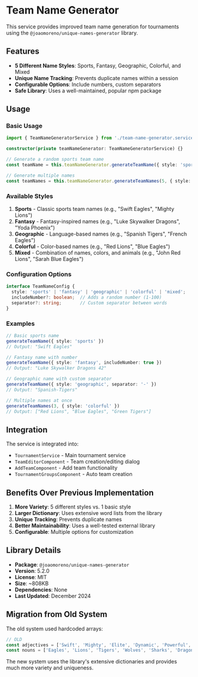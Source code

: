 # Team Name Generator

This service provides improved team name generation for tournaments using the `@joaomoreno/unique-names-generator` library.

## Features

- **5 Different Name Styles**: Sports, Fantasy, Geographic, Colorful, and Mixed
- **Unique Name Tracking**: Prevents duplicate names within a session
- **Configurable Options**: Include numbers, custom separators
- **Safe Library**: Uses a well-maintained, popular npm package

## Usage

### Basic Usage

```typescript
import { TeamNameGeneratorService } from './team-name-generator.service';

constructor(private teamNameGenerator: TeamNameGeneratorService) {}

// Generate a random sports team name
const teamName = this.teamNameGenerator.generateTeamName({ style: 'sports' });

// Generate multiple names
const teamNames = this.teamNameGenerator.generateTeamNames(5, { style: 'fantasy' });
```

### Available Styles

1. **Sports** - Classic sports team names (e.g., "Swift Eagles", "Mighty Lions")
2. **Fantasy** - Fantasy-inspired names (e.g., "Luke Skywalker Dragons", "Yoda Phoenix")
3. **Geographic** - Language-based names (e.g., "Spanish Tigers", "French Eagles")
4. **Colorful** - Color-based names (e.g., "Red Lions", "Blue Eagles")
5. **Mixed** - Combination of names, colors, and animals (e.g., "John Red Lions", "Sarah Blue Eagles")

### Configuration Options

```typescript
interface TeamNameConfig {
  style: 'sports' | 'fantasy' | 'geographic' | 'colorful' | 'mixed';
  includeNumber?: boolean;  // Adds a random number (1-100)
  separator?: string;       // Custom separator between words
}
```

### Examples

```typescript
// Basic sports name
generateTeamName({ style: 'sports' })
// Output: "Swift Eagles"

// Fantasy name with number
generateTeamName({ style: 'fantasy', includeNumber: true })
// Output: "Luke Skywalker Dragons 42"

// Geographic name with custom separator
generateTeamName({ style: 'geographic', separator: '-' })
// Output: "Spanish-Tigers"

// Multiple names at once
generateTeamNames(3, { style: 'colorful' })
// Output: ["Red Lions", "Blue Eagles", "Green Tigers"]
```

## Integration

The service is integrated into:

- `TournamentService` - Main tournament service
- `TeamEditorComponent` - Team creation/editing dialog
- `AddTeamComponent` - Add team functionality
- `TournamentGroupsComponent` - Auto team creation

## Benefits Over Previous Implementation

1. **More Variety**: 5 different styles vs. 1 basic style
2. **Larger Dictionary**: Uses extensive word lists from the library
3. **Unique Tracking**: Prevents duplicate names
4. **Better Maintainability**: Uses a well-tested external library
5. **Configurable**: Multiple options for customization

## Library Details

- **Package**: `@joaomoreno/unique-names-generator`
- **Version**: 5.2.0
- **License**: MIT
- **Size**: ~808KB
- **Dependencies**: None
- **Last Updated**: December 2024

## Migration from Old System

The old system used hardcoded arrays:
```typescript
// OLD
const adjectives = ['Swift', 'Mighty', 'Elite', 'Dynamic', 'Powerful', 'Agile', 'Precise', 'Strategic'];
const nouns = ['Eagles', 'Lions', 'Tigers', 'Wolves', 'Sharks', 'Dragons', 'Phoenix', 'Warriors'];
```

The new system uses the library's extensive dictionaries and provides much more variety and uniqueness. 